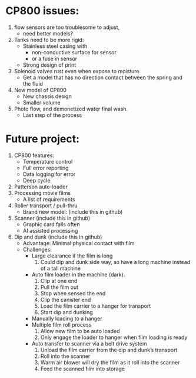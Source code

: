 # CP800 issues:

1.	flow sensors are too troublesome to adjust, 
    -	need better models?
2.	Tanks need to be more rigid:
    -	Stainless steel casing with 
        -	non-conductive surface for sensor
        -	or a fuse in sensor
    -	Strong design of print 
3.	Solenoid valves rust even when expose to moisture. 
    -	Get a model that has no direction contact between the spring and the fluid
4.	New model of CP800
    -	New chassis design
    -	Smaller volume
5.	Photo flow, and demonetized water final wash. 
    -	Last step of the process

# Future project:
1.	CP800 features:
    -	Temperature control
    -	Full error reporting 
    -	Data logging for error
    -	Deep cycle
2.	Patterson auto-loader
3.	Processing movie films
    -	A list of requirements
4.	Roller transport / pull-thru
    -	Brand new model: (include this in github)
5.	Scanner (include this in github)
    -	Graphic card fails often
    -	AI assisted processing
6.	Dip and dunk (include this in github)
    -	Advantage: Minimal physical contact with film
    -	Challenges:
        -	Large clearance if the film is long
            1.	Could dip and dunk side way, so have a long machine instead of a tall machine
        -	Auto film loader in the machine (dark). 
            1.	Clip at one end
            2.	Pull the film out
            3.	Stop when sensed the end
            4.	Clip the canister end
            5.	Load the film carrier to a hanger for transport
            6.	Start dip and dunking
        -	Manually loading to a hanger
        -	Multiple film roll process
            1.	Allow new film to be auto loaded
            2.	Only engage the loader to hanger when film loading is ready
        -	Auto transfer to scanner via a belt drive system
            1.	Unload the film carrier from the dip and dunk’s transport
            2.	Roll into the scanner 
            3.	Warm air blower will dry the film as it roll into the scanner
            4.	Feed the scanned film into storage

